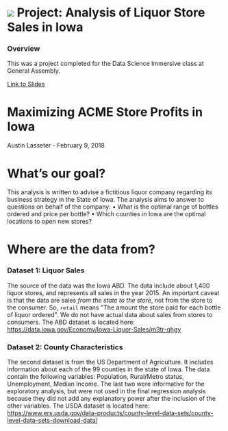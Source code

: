 # ![](https://ga-dash.s3.amazonaws.com/production/assets/logo-9f88ae6c9c3871690e33280fcf557f33.png) Project: Analysis of Liquor Store Sales in Iowa

### Overview

This was a project completed for the Data Science Immersive class at General Assembly.

[Link to Slides](https://docs.google.com/presentation/d/1Sew0YxC-nzIhU0iMshjbGm6K3D_gJt7or9HEQkoBl-0/edit?usp=sharing)

# Maximizing ACME Store Profits in Iowa
Austin Lasseter - February 9, 2018

# What’s our goal?
This analysis is written to advise a fictitious liquor company regarding its business strategy in the State of Iowa.
The analysis aims to answer to questions on behalf of the company:
• What is the optimal range of bottles ordered and price per bottle?
• Which counties in Iowa are the optimal locations to open new stores?

# Where are the data from?
### Dataset 1: Liquor Sales
The source of the data was the Iowa ABD. The data include about 1,400 liquor stores, and represents all sales in the year 2015.
An important caveat is that the data are sales _from the state to the store_, not from the store to the consumer. So, `retail` means "The amount the store paid for each bottle of liquor ordered". We do not have actual data about sales from stores to consumers.
The ABD dataset is located here: https://data.iowa.gov/Economy/Iowa-Liquor-Sales/m3tr-qhgy

### Dataset 2: County Characteristics
The second dataset is from the US Department of Agriculture. It includes information about each of the 99 counties in the state of Iowa.
The data contain the following variables: Population, Rural/Metro status, Unemployment, Median Income. The last two were informative for the exploratory analysis, but were not used in the final regression analysis because they did not add any explanatory power after the inclusion of the other variables. The USDA dataset is located here:
https://www.ers.usda.gov/data-products/county-level-data-sets/county-level-data-sets-download-data/

